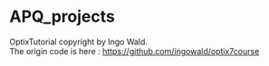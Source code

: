 # APQ_projects


OptixTutorial copyright by Ingo Wald.     
The origin code is here : https://github.com/ingowald/optix7course
